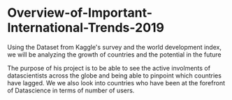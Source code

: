 # Overview-of-Important-International-Trends-2019
Using the Dataset from Kaggle's survey and the world development index, we will be analyzing the growth of countries and the potential in the future


The purpose of his project is to be able to see the active involments of datascientists across the globe and being able to pinpoint which countries have lagged. We we also look into countries who have been at the forefront of Datascience in terms of number of users.

